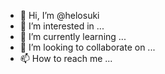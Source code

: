 - 👋 Hi, I’m @helosuki
- 👀 I’m interested in ...
- 🌱 I’m currently learning ...
- 💞️ I’m looking to collaborate on ...
- 📫 How to reach me ...

<!---
helosuki/helosuki is a ✨ special ✨ repository because its `README.md` (this file) appears on your GitHub profile.
You can click the Preview link to take a look at your changes.
--->

